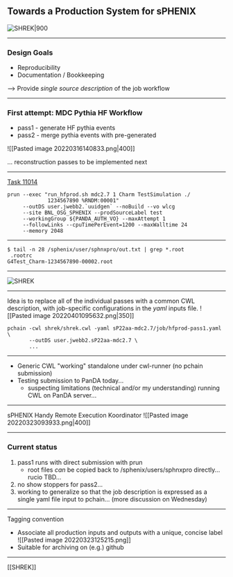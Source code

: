  ## Towards a Production System for sPHENIX
 
 ![SHREK|900](https://lh4.googleusercontent.com/G5w4P1uwUYpU-ObA8T3fDdm27jEm66IxTQ-sHTB8_LGZQbZpQK4xGBMeMpDTHxCBIPt9_vnBkuWdjTYcaTGBhjLEMC4giqNX_YLv9d5RR6G4mJgOiw9O9e1q4l-GcA1dZMVp1Nl-) 

---

### Design Goals
- Reproducibility
- Documentation / Bookkeeping

--> Provide *single source description* of the job workflow
	 
---

### First attempt: MDC Pythia HF Workflow

- pass1 - generate HF pythia events
- pass2 - merge pythia events with pre-generated 

![[Pasted image 20220316140833.png|400]]

... reconstruction passes to be implemented next


---

[Task 11014](https://panda-doma.cern.ch/task/11014/)

```
prun --exec "run_hfprod.sh mdc2.7 1 Charm TestSimulation ./ 
             1234567890 %RNDM:00001" 
	 --outDS user.jwebb2.`uuidgen` --noBuild --vo wlcg 
	 --site BNL_OSG_SPHENIX --prodSourceLabel test 
	 --workingGroup ${PANDA_AUTH_VO} --maxAttempt 1 
	 --followLinks --cpuTimePerEvent=1200 --maxWalltime 24 
	 --memory 2048
```


---


```
$ tail -n 28 /sphenix/user/sphnxpro/out.txt | grep *.root
 .rootrc
G4Test_Charm-1234567890-00002.root
```

---

 ![SHREK](https://lh4.googleusercontent.com/G5w4P1uwUYpU-ObA8T3fDdm27jEm66IxTQ-sHTB8_LGZQbZpQK4xGBMeMpDTHxCBIPt9_vnBkuWdjTYcaTGBhjLEMC4giqNX_YLv9d5RR6G4mJgOiw9O9e1q4l-GcA1dZMVp1Nl-) 

---

Idea is to replace all of the individual passes with a common CWL description, with job-specific configurations in the *yaml* inputs file.
![[Pasted image 20220401095632.png|350]]

```
pchain -cwl shrek/shrek.cwl -yaml sP22aa-mdc2.7/job/hfprod-pass1.yaml \
       --outDS user.jwebb2.sP22aa-mdc2.7 \
	   ...
```

---

- Generic CWL "working" standalone under cwl-runner (no pchain submission)
- Testing submission to PanDA today... 
	- suspecting limitations (technical and/or my understanding) running CWL on PanDA server...

---

sPHENIX Handy Remote Execution Koordinator 
![[Pasted image 20220323093933.png|400]]

---

### Current status

1. pass1 runs with direct submission with prun
	- root files *can* be copied back to /sphenix/users/sphnxpro directly... rucio TBD...
2. no show stoppers for pass2...
3. working to generalize so that the job description is expressed as a single yaml file input to pchain... (more discussion on Wednesday)

---

Tagging convention
- Associate all production inputs and outputs with a unique, concise label
![[Pasted image 20220323125215.png]]
- Suitable for archiving on (e.g.) github

---

[[SHREK]]